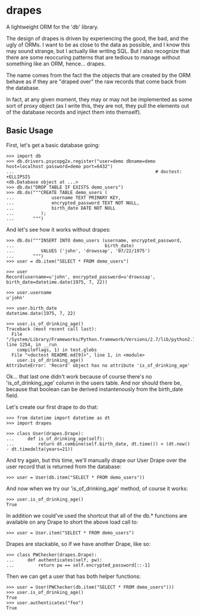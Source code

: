 drapes
======

A lightweight ORM for the 'db' library.

The design of drapes is driven by experiencing the good, the bad, and the ugly
of ORMs.  I want to be as close to the data as possible, and I know this may
sound strange, but I actually like writing SQL.  But I also recognize that
there are some reoccuring patterns that are tedious to manage without something
like an ORM, hence... drapes.

The name comes from the fact the the objects that are created by the ORM behave
as if they are "draped over" the raw records that come back from the database.

In fact, at any given moment, they may or may not be implemented as some sort
of proxy object (as I write this, they are not, they pull the elements out
of the database records and inject them into themself).


Basic Usage
-----------

First, let's get a basic database going:

    >>> import db
    >>> db.drivers.psycopg2x.register("user=demo dbname=demo host=localhost password=demo port=6432")
    ...                                                     # doctest: +ELLIPSIS
    <db.Database object at ...>
    >>> db.do("DROP TABLE IF EXISTS demo_users")
    >>> db.do("""CREATE TABLE demo_users (
    ...              username TEXT PRIMARY KEY,
    ...              encrypted_password TEXT NOT NULL,
    ...              birth_date DATE NOT NULL
    ...          ); 
    ...       """)

And let's see how it works without drapes:

    >>> db.do("""INSERT INTO demo_users (username, encrypted_password,
    ...                                  birth_date)
    ...          VALUES ('john', 'drowssap', '07/22/1975')
    ...       """)
    >>> user = db.item("SELECT * FROM demo_users")

    >>> user
    Record(username=u'john', encrypted_password=u'drowssap', birth_date=datetime.date(1975, 7, 22))

    >>> user.username
    u'john'

    >>> user.birth_date
    datetime.date(1975, 7, 22)

    >>> user.is_of_drinking_age()
    Traceback (most recent call last):
      File "/System/Library/Frameworks/Python.framework/Versions/2.7/lib/python2.7/doctest.py", line 1254, in __run
        compileflags, 1) in test.globs
      File "<doctest README.md[9]>", line 1, in <module>
        user.is_of_drinking_age()
    AttributeError: 'Record' object has no attribute 'is_of_drinking_age'

Ok... that last one didn't work because of course there's no
'is_of_drinking_age' column in the users table. And nor should there be,
because that boolean can be derived instantenously from the birth_date field.

Let's create our first drape to do that:

    >>> from datetime import datetime as dt
    >>> import drapes
    
    >>> class User(drapes.Drape):
    ...     def is_of_drinking_age(self):
    ...         return dt.combine(self.birth_date, dt.time()) < (dt.now() - dt.timedelta(years=21))

And try again, but this time, we'll manually drape our User Drape over the user
record that is returned from the database:

    >>> user = User(db.item("SELECT * FROM demo_users"))

And now when we try our 'is_of_drinking_age' method, of course it works:

    >>> user.is_of_drinking_age()
    True

In addition we could've used the shortcut that all of the db.* functions
are available on any Drape to short the above load call to:

    >>> user = User.item("SELECT * FROM demo_users")

Drapes are stackable, so if we have another Drape, like so:

    >>> class PWChecker(drapes.Drape):
    ...     def authenticates(self, pw):
    ...         return pw == self.encrypted_password[::-1]

Then we can get a user that has both helper functions:

    >>> user = User(PWChecker(db.item("SELECT * FROM demo_users")))
    >>> user.is_of_drinking_age()
    True
    >>> user.authenticates("foo")
    True


